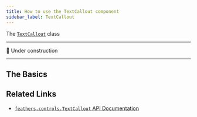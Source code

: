 ```yaml
---
title: How to use the TextCallout component
sidebar_label: TextCallout
---
```


The [`TextCallout`](https://api.feathersui.com/current/feathers/controls/TextCallout.html) class

---

🚧 Under construction

---

## The Basics

## Related Links

- [`feathers.controls.TextCallout` API Documentation](https://api.feathersui.com/current/feathers/controls/TextCallout.html)
